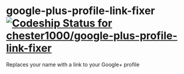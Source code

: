 # google-plus-profile-link-fixer [ ![Codeship Status for chester1000/google-plus-profile-link-fixer](https://codeship.com/projects/671d26c0-eabf-0132-0b26-4648f5a75780/status?branch=master)](https://codeship.com/projects/83216)
Replaces your name with a link to your Google+ profile
